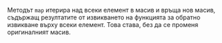 
Методът `map` итерира  над всеки елемент в масив и връща нов масив, съдържащ резултатите от извикването на функцията за обратно извикване върху всеки елемент. Това става, без да се променя оригиналният масив.
